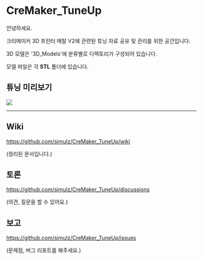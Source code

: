 # CreMaker_TuneUp

안녕하세요.

크리메이커 3D 프린터 메탈 V2에 관련된 튜닝 자료 공유 및 관리를 위한 공간입니다.

3D 모델은 '3D_Models'에 분류별로 디렉토리가 구성되어 있습니다.

모델 파일은 각 **STL** 폴더에 있습니다.

## 튜닝 미리보기

![](https://github.com/simulz/CreMaker_TuneUp/blob/53cab4bc4c65bd366b8379d44bd781e0f6cf1247/3D_Models/CMV2_Tuned.png)

***

## Wiki

https://github.com/simulz/CreMaker_TuneUp/wiki

(정리된 문서입니다.)

## 토론
https://github.com/simulz/CreMaker_TuneUp/discussions

(의견, 질문을 할 수 있어요.)

## 보고
https://github.com/simulz/CreMaker_TuneUp/issues

(문제점, 버그 리포트를 해주세요.)
